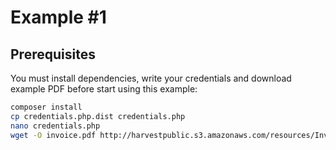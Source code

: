 # Example #1

## Prerequisites

You must install dependencies, write your credentials and download example PDF before start using this example:

```bash
composer install
cp credentials.php.dist credentials.php
nano credentials.php
wget -O invoice.pdf http://harvestpublic.s3.amazonaws.com/resources/Invoice_Template.pdf
```